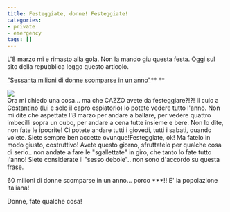 ```yaml
---
title: Festeggiate, donne! Festeggiate!
categories:
- private
- emergency
tags: []
---
```

L'8 marzo mi e rimasto alla gola. Non la mando giu questa festa. Oggi sul sito
della repubblica leggo questo articolo.

["Sessanta milioni di donne scomparse in un
anno"](http://www.repubblica.it/www1/dossier/unic/women/women.html)** **  

[![]({{site.url}}/images/italia.jpg)]({{site.url}}/images/italia.jpg)  
Ora mi chiedo una cosa... ma che CAZZO avete da festeggiare?!?! Il culo a
Costantino (lui e solo il capro espiatorio) lo potete vedere tutto l'anno. Non
mi dite che aspettate l'8 marzo per andare a ballare, per vedere quattro
imbecilli sopra un cubo, per andare a cena tutte insieme e bere. Non lo dite,
non fate le ipocrite! Ci potete andare tutti i giovedi, tutti i sabati, quando
volete. Siete sempre ben accette ovunque!Festeggiate, ok! Ma fatelo in modo
giusto, costruttivo! Avete questo giorno, sfruttatelo per qualche cosa di
serio.. non andate a fare le "sgallettate" in giro, che tanto lo fate tutto
l'anno! Siete considerate il "sesso debole".. non sono d'accordo su questa
frase.

60 milioni di donne scomparse in un anno... porco ***!! E' la popolazione
italiana!

Donne, fate qualche cosa!

